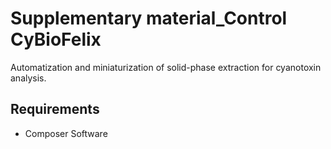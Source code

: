 # Supplementary material_Control CyBioFelix

Automatization and miniaturization of solid-phase extraction for cyanotoxin analysis.

## Requirements

 - Composer Software